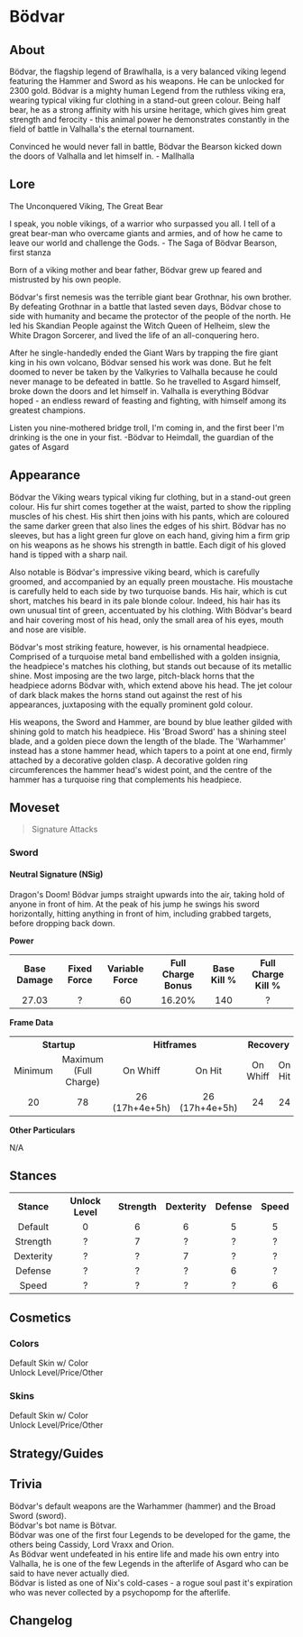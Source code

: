 # Bödvar
## About
Bödvar, the flagship legend of Brawlhalla, is a very balanced viking legend featuring the Hammer and Sword as his weapons. He can be unlocked for 2300 gold. Bödvar is a mighty human Legend from the ruthless viking era, wearing typical viking fur clothing in a stand-out green colour. Being half bear, he as a strong affinity with his ursine heritage, which gives him great strength and ferocity - this animal power he demonstrates constantly in the field of battle in Valhalla's the eternal tournament.

Convinced he would never fall in battle, Bödvar the Bearson kicked down the doors of Valhalla and let himself in. - Mallhalla

## Lore
The Unconquered Viking, The Great Bear

I speak, you noble vikings, of a warrior who surpassed you all. I tell of a great bear-man who overcame giants and armies, and of how he came to leave our world and challenge the Gods. - The Saga of Bödvar Bearson, first stanza

Born of a viking mother and bear father, Bödvar grew up feared and mistrusted by his own people.

Bödvar's first nemesis was the terrible giant bear Grothnar, his own brother. By defeating Grothnar in a battle that lasted seven days, Bödvar chose to side with humanity and became the protector of the people of the north. He led his Skandian People against the Witch Queen of Helheim, slew the White Dragon Sorcerer, and lived the life of an all-conquering hero.

After he single-handedly ended the Giant Wars by trapping the fire giant king in his own volcano, Bödvar sensed his work was done. But he felt doomed to never be taken by the Valkyries to Valhalla because he could never manage to be defeated in battle. So he travelled to Asgard himself, broke down the doors and let himself in.
Valhalla is everything Bödvar hoped - an endless reward of feasting and fighting, with himself among its greatest champions.

Listen you nine-mothered bridge troll, I'm coming in, and the first beer I'm drinking is the one in your fist. -Bödvar to Heimdall, the guardian of the gates of Asgard

## Appearance
Bödvar the Viking wears typical viking fur clothing, but in a stand-out green colour. His fur shirt comes together at the waist, parted to show the rippling muscles of his chest. His shirt then joins with his pants, which are coloured the same darker green that also lines the edges of his shirt. Bödvar has no sleeves, but has a light green fur glove on each hand, giving him a firm grip on his weapons as he shows his strength in battle. Each digit of his gloved hand is tipped with a sharp nail.

Also notable is Bödvar's impressive viking beard, which is carefully groomed, and accompanied by an equally preen moustache. His moustache is carefully held to each side by two turquoise bands. His hair, which is cut short, matches his beard in its pale blonde colour. Indeed, his hair has its own unusual tint of green, accentuated by his clothing. With Bödvar's beard and hair covering most of his head, only the small area of his eyes, mouth and nose are visible.

Bödvar's most striking feature, however, is his ornamental headpiece. Comprised of a turquoise metal band embellished with a golden insignia, the headpiece's matches his clothing, but stands out because of its metallic shine. Most imposing are the two large, pitch-black horns that the headpiece adorns Bödvar with, which extend above his head. The jet colour of dark black makes the horns stand out against the rest of his appearances, juxtaposing with the equally prominent gold colour.

His weapons, the Sword and Hammer, are bound by blue leather gilded with shining gold to match his headpiece. His 'Broad Sword' has a shining steel blade, and a golden piece down the length of the blade. The 'Warhammer' instead has a stone hammer head, which tapers to a point at one end, firmly attached by a decorative golden clasp. A decorative golden ring circumferences the hammer head's widest point, and the centre of the hammer has a turquoise ring that complements his headpiece.
## Moveset
> Signature Attacks
### Sword
#### Neutral Signature (NSig)
Dragon's Doom! Bödvar jumps straight upwards into the air, taking hold of anyone in front of him. At the peak of his jump he swings his sword horizontally, hitting anything in front of him, including grabbed targets, before dropping back down.

**Power**

<table style="text-align: center">
    <tr>
        <th>Base Damage</th>
        <th>Fixed Force</th>
        <th>Variable Force</th>
        <th>Full Charge Bonus</th>
        <th>Base Kill %</th>
        <th>Full Charge Kill %</th>
    </tr>
    <tr>
        <td>27.03</td>
        <td>?</td>
        <td>60</td>
        <td>16.20%</td>
        <td>140</td>
        <td>?</td>
    </tr>
</table>

**Frame Data**

<table style="text-align: center">
    <tr>
        <th colspan="2">Startup</th>
        <th colspan="2">Hitframes</th>
        <th colspan="2">Recovery</th>
        <th colspan="2">Cooldown</th>
    </tr>
    <tr>
        <td>Minimum</td>
        <td>Maximum (Full Charge)</td>
        <td>On Whiff</td>
        <td>On Hit</td>
        <td>On Whiff</td>
        <td>On Hit</td>
        <td>On Whiff</td>
        <td>On Hit</td>
    </tr>
    <tr>
        <td>20</td>
        <td>78</td>
        <td>26 (17h+4e+5h)</td>
        <td>26 (17h+4e+5h)</td>
        <td>24</td>
        <td>24</td>
        <td>25</td>
        <td>16</td>
    </tr>
</table>

**Other Particulars**

N/A

## Stances

<table style="text-align: center">
    <tr>
        <th>Stance</th>
        <th>Unlock Level</th>
        <th>Strength</th>
        <th>Dexterity</th>
        <th>Defense</th>
        <th>Speed</th>
    </tr>
    <tr>
        <td>Default</td>
        <td>0</td>
        <td>6</td>
        <td>6</td>
        <td>5</td>
        <td>5</td>
    </tr>
    <tr>
        <td>Strength</td>
        <td>?</td>
        <td>7</td>
        <td>?</td>
        <td>?</td>
        <td>?</td>
    </tr>
    <tr>
        <td>Dexterity</td>
        <td>?</td>
        <td>?</td>
        <td>7</td>
        <td>?</td>
        <td>?</td>
    </tr>
    <tr>
        <td>Defense</td>
        <td>?</td>
        <td>?</td>
        <td>?</td>
        <td>6</td>
        <td>?</td>
    </tr>
    <tr>
        <td>Speed</td>
        <td>?</td>
        <td>?</td>
        <td>?</td>
        <td>?</td>
        <td>6</td>
    </tr>
</table>

## Cosmetics
### Colors
Default Skin w/ Color<br/>
Unlock Level/Price/Other

### Skins
Default Skin w/ Color<br/>
Unlock Level/Price/Other

## Strategy/Guides

## Trivia
Bödvar's default weapons are the Warhammer (hammer) and the Broad Sword (sword).<br/>
Bödvar's bot name is Bötvar.<br/>
Bödvar was one of the first four Legends to be developed for the game, the others being Cassidy, Lord Vraxx and Orion.<br/>
As Bödvar went undefeated in his entire life and made his own entry into Valhalla, he is one of the few Legends in the afterlife of Asgard who can be said to have never actually died.<br/>
Bödvar is listed as one of Nix's cold-cases - a rogue soul past it's expiration who was never collected by a psychopomp for the afterlife.

## Changelog